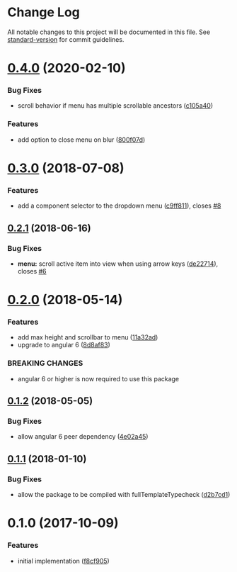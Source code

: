 # Change Log

All notable changes to this project will be documented in this file. See [standard-version](https://github.com/conventional-changelog/standard-version) for commit guidelines.

<a name="0.4.0"></a>
# [0.4.0](https://github.com/mattlewis92/angular-text-input-autocomplete/compare/v0.3.0...v0.4.0) (2020-02-10)


### Bug Fixes

* scroll behavior if menu has multiple scrollable ancestors ([c105a40](https://github.com/mattlewis92/angular-text-input-autocomplete/commit/c105a40))


### Features

* add option to close menu on blur ([800f07d](https://github.com/mattlewis92/angular-text-input-autocomplete/commit/800f07d))



<a name="0.3.0"></a>
# [0.3.0](https://github.com/mattlewis92/angular-text-input-autocomplete/compare/v0.2.1...v0.3.0) (2018-07-08)


### Features

* add a component selector to the dropdown menu ([c9ff811](https://github.com/mattlewis92/angular-text-input-autocomplete/commit/c9ff811)), closes [#8](https://github.com/mattlewis92/angular-text-input-autocomplete/issues/8)



<a name="0.2.1"></a>
## [0.2.1](https://github.com/mattlewis92/angular-text-input-autocomplete/compare/v0.2.0...v0.2.1) (2018-06-16)


### Bug Fixes

* **menu:** scroll active item into view when using arrow keys ([de22714](https://github.com/mattlewis92/angular-text-input-autocomplete/commit/de22714)), closes [#6](https://github.com/mattlewis92/angular-text-input-autocomplete/issues/6)



<a name="0.2.0"></a>
# [0.2.0](https://github.com/mattlewis92/angular-text-input-autocomplete/compare/v0.1.2...v0.2.0) (2018-05-14)


### Features

* add max height and scrollbar to menu ([11a32ad](https://github.com/mattlewis92/angular-text-input-autocomplete/commit/11a32ad))
* upgrade to angular 6 ([8d8af83](https://github.com/mattlewis92/angular-text-input-autocomplete/commit/8d8af83))


### BREAKING CHANGES

* angular 6 or higher is now required to use this package



<a name="0.1.2"></a>
## [0.1.2](https://github.com/mattlewis92/angular-text-input-autocomplete/compare/v0.1.1...v0.1.2) (2018-05-05)


### Bug Fixes

* allow angular 6 peer dependency ([4e02a45](https://github.com/mattlewis92/angular-text-input-autocomplete/commit/4e02a45))



<a name="0.1.1"></a>
## [0.1.1](https://github.com/mattlewis92/angular-text-input-autocomplete/compare/v0.1.0...v0.1.1) (2018-01-10)


### Bug Fixes

* allow the package to be compiled with fullTemplateTypecheck ([d2b7cd1](https://github.com/mattlewis92/angular-text-input-autocomplete/commit/d2b7cd1))



<a name="0.1.0"></a>
# 0.1.0 (2017-10-09)


### Features

* initial implementation ([f8cf905](https://github.com/mattlewis92/angular-text-input-autocomplete/commit/f8cf905))
